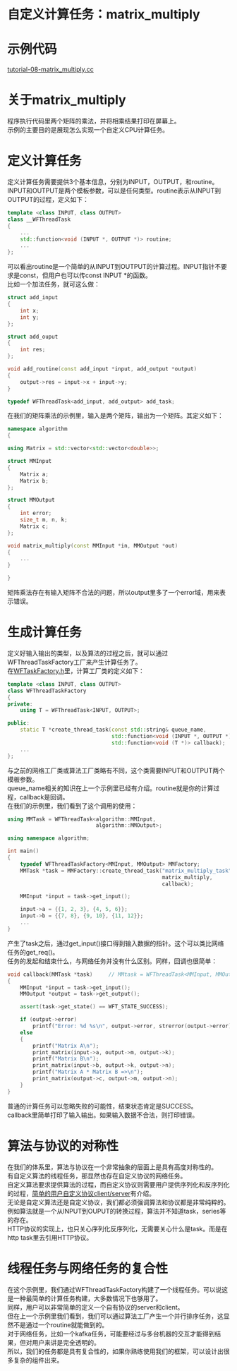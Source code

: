 # 自定义计算任务：matrix_multiply
# 示例代码

[tutorial-08-matrix_multiply.cc](../tutorial/tutorial-08-matrix_multiply.cc)

# 关于matrix_multiply

程序执行代码里两个矩阵的乘法，并将相乘结果打印在屏幕上。  
示例的主要目的是展现怎么实现一个自定义CPU计算任务。

# 定义计算任务

定义计算任务需要提供3个基本信息，分别为INPUT，OUTPUT，和routine。  
INPUT和OUTPUT是两个模板参数，可以是任何类型。routine表示从INPUT到OUTPUT的过程，定义如下：  
~~~cpp
template <class INPUT, class OUTPUT>
class __WFThreadTask
{
    ...
    std::function<void (INPUT *, OUTPUT *)> routine;
    ...
};
~~~
可以看出routine是一个简单的从INPUT到OUTPUT的计算过程。INPUT指针不要求是const，但用户也可以传const INPUT *的函数。  
比如一个加法任务，就可这么做：
~~~cpp
struct add_input
{
    int x;
    int y;
};

struct add_ouput
{
    int res;
};

void add_routine(const add_input *input, add_output *output)
{
    output->res = input->x + input->y;
}

typedef WFThreadTask<add_input, add_output> add_task;
~~~
在我们的矩阵乘法的示例里，输入是两个矩阵，输出为一个矩阵。其定义如下：
~~~cpp
namespace algorithm
{

using Matrix = std::vector<std::vector<double>>;

struct MMInput
{
    Matrix a;
    Matrix b;
};

struct MMOutput
{
    int error;
    size_t m, n, k;
    Matrix c;
};

void matrix_multiply(const MMInput *in, MMOutput *out)
{
    ...
}

}
~~~
矩阵乘法存在有输入矩阵不合法的问题，所以output里多了一个error域，用来表示错误。

# 生成计算任务

定义好输入输出的类型，以及算法的过程之后，就可以通过WFThreadTaskFactory工厂来产生计算任务了。  
在[WFTaskFactory.h](../src/factory/WFTaskFactory.h)里，计算工厂类的定义如下：
~~~cpp
template <class INPUT, class OUTPUT>
class WFThreadTaskFactory
{
private:
    using T = WFThreadTask<INPUT, OUTPUT>;

public:
    static T *create_thread_task(const std::string& queue_name,
                                 std::function<void (INPUT *, OUTPUT *)> routine,
                                 std::function<void (T *)> callback);
    ...
};
~~~
与之前的网络工厂类或算法工厂类略有不同，这个类需要INPUT和OUTPUT两个模板参数。  
queue_name相关的知识在上一个示例里已经有介绍。routine就是你的计算过程，callback是回调。  
在我们的示例里，我们看到了这个调用的使用：
~~~cpp
using MMTask = WFThreadTask<algorithm::MMInput,
                            algorithm::MMOutput>;

using namespace algorithm;

int main()
{
    typedef WFThreadTaskFactory<MMInput, MMOutput> MMFactory;
    MMTask *task = MMFactory::create_thread_task("matrix_multiply_task",
                                                 matrix_multiply,
                                                 callback);

    MMInput *input = task->get_input();

    input->a = {{1, 2, 3}, {4, 5, 6}};
    input->b = {{7, 8}, {9, 10}, {11, 12}};
    ...
}
~~~
产生了task之后，通过get_input()接口得到输入数据的指针。这个可以类比网络任务的get_req()。  
任务的发起和结束什么，与网络任务并没有什么区别。同样，回调也很简单：
~~~cpp
void callback(MMTask *task)     // MMtask = WFThreadTask<MMInput, MMOutput>
{
    MMInput *input = task->get_input();
    MMOutput *output = task->get_output();

    assert(task->get_state() == WFT_STATE_SUCCESS);

    if (output->error)
        printf("Error: %d %s\n", output->error, strerror(output->error));
    else
    {
        printf("Matrix A\n");
        print_matrix(input->a, output->m, output->k);
        printf("Matrix B\n");
        print_matrix(input->b, output->k, output->n);
        printf("Matrix A * Matrix B =>\n");
        print_matrix(output->c, output->m, output->n);
    }
}
~~~
普通的计算任务可以忽略失败的可能性，结束状态肯定是SUCCESS。  
callback里简单打印了输入输出。如果输入数据不合法，则打印错误。

# 算法与协议的对称性

在我们的体系里，算法与协议在一个非常抽象的层面上是具有高度对称性的。  
有自定义算法的线程任务，那显然也存在自定义协议的网络任务。  
自定义算法要求提供算法的过程，而自定义协议则需要用户提供序列化和反序列化的过程，[简单的用户自定义协议client/server](./tutorial-10-user_defined_protocol.md)有介绍。  
无论是自定义算法还是自定义协议，我们都必须强调算法和协议都是非常纯粹的。  
例如算法就是一个从INPUT到OUPUT的转换过程，算法并不知道task，series等的存在。  
HTTP协议的实现上，也只关心序列化反序列化，无需要关心什么是task。而是在http task里去引用HTTP协议。  

# 线程任务与网络任务的复合性

在这个示例里，我们通过WFThreadTaskFactory构建了一个线程任务。可以说这是一种最简单的计算任务构建，大多数情况下也够用了。  
同样，用户可以非常简单的定义一个自有协议的server和client。  
但在上一个示例里我们看到，我们可以通过算法工厂产生一个并行排序任务，这显然不是通过一个routine就能做到的。  
对于网络任务，比如一个kafka任务，可能要经过与多台机器的交互才能得到结果，但对用户来讲是完全透明的。  
所以，我们的任务都是具有复合性的，如果你熟练使用我们的框架，可以设计出很多复杂的组件出来。

